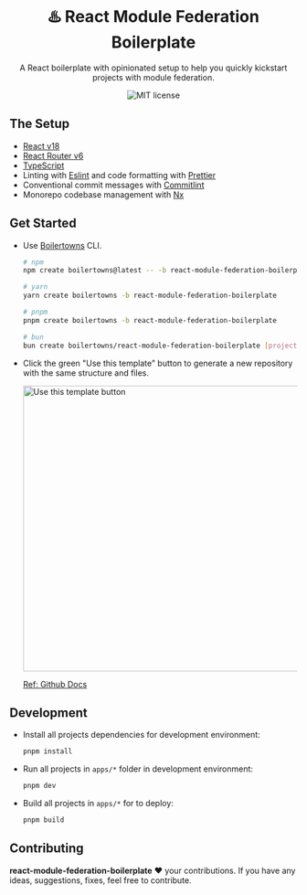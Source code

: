 <h1 align="center">♨️ React Module Federation Boilerplate</h1>

<div align="center">
  <p>
    A React boilerplate with opinionated setup to help you quickly kickstart projects with module federation.
  </p>
  <img src="https://img.shields.io/github/license/boilertowns/react-module-federation-boilerplate?style=flat-square" alt="MIT license" >
</div>

## The Setup

- [React v18][react-url]
- [React Router v6][react-router-url]
- [TypeScript][typescript-url]
- Linting with [Eslint][eslint-url] and code formatting with [Prettier][prettier-url]
- Conventional commit messages with [Commitlint][commitlint-url]
- Monorepo codebase management with [Nx][nx-url]

## Get Started

- Use [Boilertowns](https://github.com/boilertowns/create-boilertowns) CLI.

  ```sh
  # npm
  npm create boilertowns@latest -- -b react-module-federation-boilerplate

  # yarn
  yarn create boilertowns -b react-module-federation-boilerplate

  # pnpm
  pnpm create boilertowns -b react-module-federation-boilerplate

  # bun
  bun create boilertowns/react-module-federation-boilerplate [project-name]
  ```

- Click the green "Use this template" button to generate a new repository with the same structure and files.

  <img src="https://docs.github.com/assets/cb-36544/images/help/repository/use-this-template-button.png" alt="Use this template button" width="500">

  [Ref: Github Docs](https://docs.github.com/en/repositories/creating-and-managing-repositories/creating-a-repository-from-a-template)

## Development

- Install all projects dependencies for development environment:

  ```sh
  pnpm install
  ```

- Run all projects in `apps/*` folder in development environment:

  ```sh
  pnpm dev
  ```

- Build all projects in `apps/*` for to deploy:

  ```sh
  pnpm build
  ```

## Contributing

**react-module-federation-boilerplate** ❤️ your contributions. If you have any ideas, suggestions, fixes, feel free to contribute.

[react-url]: https://beta.reactjs.org
[react-router-url]: https://reactrouter.com
[typescript-url]: https://www.typescriptlang.org
[babel-url]: https://babeljs.io
[webpack-url]: https://webpack.js.org
[eslint-url]: https://eslint.org
[commitlint-url]: https://github.com/conventional-changelog/commitlint
[prettier-url]: https://prettier.io
[nx-url]: https://nx.dev
